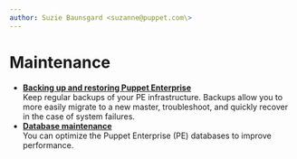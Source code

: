 ```yaml
---
author: Suzie Baunsgard <suzanne@puppet.com\>
---
```


# Maintenance

-   **[Backing up and restoring Puppet Enterprise](backing_up_and_restoring_pe.md#)**  
Keep regular backups of your PE infrastructure. Backups allow you to more easily migrate to a new master, troubleshoot, and quickly recover in the case of system failures.
-   **[Database maintenance](pe_database_maintenance.md#)**  
You can optimize the Puppet Enterprise \(PE\) databases to improve performance.

